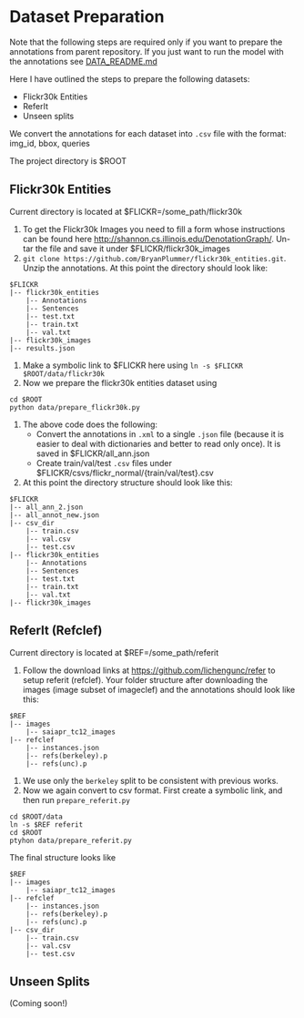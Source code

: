 # Dataset Preparation

Note that the following steps are required only if you want to prepare the annotations from parent repository. If you just want to run the model with the annotations see [DATA_README.md](./DATA_README.md)

Here I have outlined the steps to prepare the following datasets:
- Flickr30k Entities
- ReferIt
- Unseen splits

We convert the annotations for each dataset into `.csv` file with the format:
img_id, bbox, queries

The project directory is $ROOT

## Flickr30k Entities
Current directory is located at $FLICKR=/some_path/flickr30k
1. To get the Flickr30k Images you need to fill a form whose instructions can be found here http://shannon.cs.illinois.edu/DenotationGraph/. Un-tar the file and save it under $FLICKR/flickr30k_images
1. `git clone https://github.com/BryanPlummer/flickr30k_entities.git`. Unzip the annotations. At this point the directory should look like:
```
$FLICKR
|-- flickr30k_entities
    |-- Annotations
    |-- Sentences
    |-- test.txt
    |-- train.txt
    |-- val.txt
|-- flickr30k_images
|-- results.json
```
1. Make a symbolic link to $FLICKR here using `ln -s $FLICKR $ROOT/data/flickr30k`
1. Now we prepare the flickr30k entities dataset using
```
cd $ROOT
python data/prepare_flickr30k.py
```
1. The above code does the following:
   + Convert the annotations in `.xml` to a single `.json` file (because it is easier to deal with dictionaries and better to read only once). It is saved in $FLICKR/all_ann.json
   + Create train/val/test `.csv` files under $FLICKR/csvs/flickr_normal/{train/val/test}.csv
1. At this point the directory structure should look like this:
```
$FLICKR
|-- all_ann_2.json
|-- all_annot_new.json
|-- csv_dir
    |-- train.csv
    |-- val.csv
    |-- test.csv
|-- flickr30k_entities
    |-- Annotations
    |-- Sentences
    |-- test.txt
    |-- train.txt
    |-- val.txt
|-- flickr30k_images
```

## ReferIt (Refclef)
Current directory is located at $REF=/some_path/referit
1. Follow the download links at https://github.com/lichengunc/refer to setup referit (refclef). Your folder structure after downloading the images (image subset of imageclef) and the annotations should look like this:
```
$REF
|-- images
    |-- saiapr_tc12_images
|-- refclef
    |-- instances.json
    |-- refs(berkeley).p
    |-- refs(unc).p
```
1. We use only the `berkeley` split to be consistent with previous works.
1. Now we again convert to csv format. First create a symbolic link, and then run `prepare_referit.py`
```
cd $ROOT/data
ln -s $REF referit
cd $ROOT
ptyhon data/prepare_referit.py
```

The final structure looks like 

```
$REF
|-- images
    |-- saiapr_tc12_images
|-- refclef
    |-- instances.json
    |-- refs(berkeley).p
    |-- refs(unc).p
|-- csv_dir
    |-- train.csv
    |-- val.csv
    |-- test.csv
```

## Unseen Splits
(Coming soon!)
